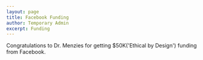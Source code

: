 ```yaml
---
layout: page
title: Facebook Funding
author: Temporary Admin
excerpt: Funding
---
```



Congratulations to Dr. Menzies for getting $50K('Ethical by Design') funding from Facebook. 